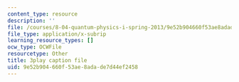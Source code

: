 ```yaml
---
content_type: resource
description: ''
file: /courses/8-04-quantum-physics-i-spring-2013/9e52b904660f53ae8adade7d44ef2458_Uk5DUtHY7LM.vtt
file_type: application/x-subrip
learning_resource_types: []
ocw_type: OCWFile
resourcetype: Other
title: 3play caption file
uid: 9e52b904-660f-53ae-8ada-de7d44ef2458
---
```

